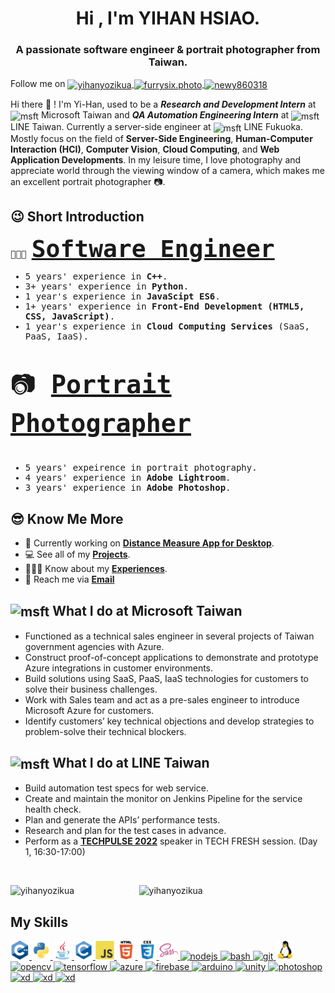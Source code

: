 <!--<img style="float:right;" src="https://komarev.com/ghpvc/?username=yihanyozikua&label=Profile%20views&color=0e75b6&style=flat" alt="yihanyozikua" />-->


<h1 align="center">Hi , I'm YIHAN HSIAO.</h1>

<h3 align="center">A passionate  software engineer & portrait photographer from Taiwan.</h3>

Follow me on
  <a href="https://linkedin.com/in/yihanyozikua" target="_blank"><img align="center" src="https://i.imgur.com/HSEHxfl.png" alt="yihanyozikua" height="20" width="20" />
  </a>
  <a href="https://www.instagram.com/furrysix.photo/" target="_blank"><img align="center" src="https://i.imgur.com/o6yAgBx.png" alt="furrysix.photo" height="20" width="20" />
  </a>
  <a href="https://fb.com/newy860318" target="_blank"><img align="center" src="https://i.imgur.com/4rfvwhJ.png" alt="newy860318" height="20" width="20" />
  </a>

Hi there 👋 ! I'm Yi-Han, used to be a ***Research and Development Intern*** at <img align="center" src="https://i.imgur.com/SBYNFGC.png" alt="msft" height="20" width="20" /> Microsoft Taiwan and ***QA Automation Engineering Intern*** at <img align="center" src="https://i.imgur.com/RhFH4Bt.png" alt="msft" height="20" width="20" /> LINE Taiwan.
Currently a server-side engineer at <img align="center" src="https://i.imgur.com/RhFH4Bt.png" alt="msft" height="20" width="20" /> LINE Fukuoka.
Mostly focus on the field of **Server-Side Engineering**, **Human-Computer Interaction (HCI)**, **Computer Vision**, **Cloud Computing**, and **Web Application Developments**.
In my leisure time, I love photography and appreciate world through the viewing window of a camera, which makes me an excellent portrait photographer 📷.

## 😉 Short Introduction
<kbd>
  <p>👨🏻‍💻 <strong><a href="https://github.com/yihanYozikua/" style="font-size:38px;">Software Engineer</a></strong></p>
  <ul>
    <li>5 years' experience in <strong>C++</strong>.</li>
    <li>3+ years' experience in <strong>Python</strong>.</li>
    <li>1 year's experience in <strong>JavaScipt ES6</strong>.</li>
    <li>1+ years' experience in <strong>Front-End Development (HTML5, CSS, JavaScript)</strong>.</li>
    <li>1 year's experience in <strong>Cloud Computing Services</strong> (SaaS, PaaS, IaaS).</li>
  </ul>
</kbd>

<kbd>
  <p style="font-size:40px;">📷 <strong><a href="https://www.instagram.com/furrysix.photo/">Portrait Photographer</a></strong></p>
  <ul>
    <li>5 years' expeirence in portrait photography.</li>
    <li>4 years' experience in <strong>Adobe Lightroom</strong>.</li>
    <li>3 years' experience in <strong>Adobe Photoshop</strong>.</li>
  </ul>
</kbd>

## 😎 Know Me More
- 🔭 Currently working on **[Distance Measure App for Desktop](https://github.com/yihanYozikua/distance-measure)**.
- 💻 See all of my **[Projects](https://drive.google.com/file/d/1uhc9FZAFt3a--r8Sqq4ULxPjpTToeNmd/view?usp=sharing)**.
- 👨🏻‍💻 Know about my **[Experiences](https://drive.google.com/file/d/10WqCJeOrgDCqrx79Qz3suq1RyHGcDJZu/view?usp=sharing)**.
- 📩 Reach me via **<a href="mailto:newy860318@gmail.com" class="email"><i class="far fa-envelope icon-style"></i><span class="email-text">Email</span></a>**

## <img align="center" src="https://i.imgur.com/SBYNFGC.png" alt="msft" height="20" width="20" /> What I do at Microsoft Taiwan
- Functioned as a technical sales engineer in several projects of Taiwan government agencies with Azure.
- Construct proof-of-concept applications to demonstrate and prototype Azure integrations in customer environments.
- Build solutions using SaaS, PaaS, IaaS technologies for customers to solve their business challenges.
- Work with Sales team and act as a pre-sales engineer to introduce Microsoft Azure for customers.
- Identify customers’ key technical objections and develop strategies to problem-solve their technical blockers.

## <img align="center" src="https://i.imgur.com/RhFH4Bt.png" alt="msft" height="20" width="20" /> What I do at LINE Taiwan
- Build automation test specs for web service.
- Create and maintain the monitor on Jenkins Pipeline for the service health check.
- Plan and generate the APIs’ performance tests.
- Research and plan for the test cases in advance.
- Perform as a **[TECHPULSE 2022](https://techpulse.line.me/?utm_source=original&utm_medium=OA&utm_campaign=TECHPULSE)** speaker in TECH FRESH session. (Day 1, 16:30-17:00)

<br>

<p style="display:flex; flex-direction:row; justify-content:flex-start; align-items:center;">
<img align="left" src="https://github-readme-stats.vercel.app/api/top-langs?username=yihanyozikua&show_icons=true&theme=dark&title_color=80BDFF&text_color=ffffff&bg_color=545454&locale=en&layout=compact" alt="yihanyozikua" width="40%" />
&nbsp;<img align="center" src="https://github-readme-stats.vercel.app/api?username=yihanyozikua&show_icons=true&theme=dark&title_color=80BDFF&text_color=ffffff&bg_color=545454&locale=en" alt="yihanyozikua" width="50%" />
</p>

## My Skills
<a href="#" target="_blank"> 
  <img src="https://raw.githubusercontent.com/devicons/devicon/master/icons/cplusplus/cplusplus-original.svg" alt="cplusplus" width="30" height="30"/> 
</a>
<a href="#" target="_blank"> 
  <img src="https://raw.githubusercontent.com/devicons/devicon/master/icons/python/python-original.svg" alt="python" width="30" height="30"/> 
</a>
<a href="#" target="_blank"> 
  <img src="https://raw.githubusercontent.com/devicons/devicon/master/icons/java/java-original.svg" alt="java" width="30" height="30"/> 
</a>
<a href="#" target="_blank"> 
  <img src="https://raw.githubusercontent.com/devicons/devicon/master/icons/c/c-original.svg" alt="c" width="30" height="30"/> 
</a>
<a href="#" target="_blank"> 
  <img src="https://raw.githubusercontent.com/devicons/devicon/master/icons/javascript/javascript-original.svg" alt="javascript" width="30" height="30"/> 
</a>

  <a href="#" target="_blank"> 
    <img src="https://raw.githubusercontent.com/devicons/devicon/master/icons/html5/html5-original-wordmark.svg" alt="html5" width="30" height="30"/> 
  </a> 
  <a href="#" target="_blank"> 
    <img src="https://raw.githubusercontent.com/devicons/devicon/master/icons/css3/css3-original-wordmark.svg" alt="css3" width="30" height="30"/> 
  </a>
  <a href="#" target="_blank"> 
    <img src="https://raw.githubusercontent.com/devicons/devicon/master/icons/sass/sass-original.svg" alt="sass" width="30" height="30"/> 
  </a> 
  <a href="#" target="_blank">
    <img src="https://i.imgur.com/kL9y7uw.jpg" alt="nodejs" width="30" height="30"/> 
  </a>
  <a href="#" target="_blank"> 
    <img src="https://i.imgur.com/aowwMv5.png" alt="bash" width="30" height="30"/> 
  </a>
  <a href="#" target="_blank"> 
    <img src="https://www.vectorlogo.zone/logos/git-scm/git-scm-icon.svg" alt="git" width="30" height="30"/> 
  </a>
  <a href="#" target="_blank"> 
    <img src="https://raw.githubusercontent.com/devicons/devicon/master/icons/linux/linux-original.svg" alt="linux" width="30" height="30"/> 
  </a>
  <a href="#" target="_blank"> 
    <img src="https://www.vectorlogo.zone/logos/opencv/opencv-icon.svg" alt="opencv" width="30" height="30"/> 
  </a>
  <a href="#" target="_blank"> 
    <img src="https://www.vectorlogo.zone/logos/tensorflow/tensorflow-icon.svg" alt="tensorflow" width="30" height="30"/> 
  </a> 
  <a href="#" target="_blank"> 
    <img src="https://www.vectorlogo.zone/logos/microsoft_azure/microsoft_azure-icon.svg" alt="azure" width="30" height="30"/> 
  </a>
  <a href="#" target="_blank"> 
    <img src="https://www.vectorlogo.zone/logos/firebase/firebase-icon.svg" alt="firebase" width="30" height="30"/> 
  </a> 
  <a href="#" target="_blank"> 
    <img src="https://cdn.worldvectorlogo.com/logos/arduino-1.svg" alt="arduino" width="30" height="30"/> 
  </a>
  <a href="#" target="_blank"> 
    <img src="https://www.vectorlogo.zone/logos/unity3d/unity3d-icon.svg" alt="unity" width="30" height="30"/> 
  </a> 
  <a href="#" target="_blank"> 
    <img src="https://i.imgur.com/LKSsLIX.png" alt="photoshop" width="30" height="30"/> 
  </a>
  <a href="#" target="_blank"> 
    <img src="https://i.imgur.com/uNlvShl.png" alt="xd" width="30" height="30"/> 
  </a>
  <a href="#" target="_blank"> 
    <img src="https://i.imgur.com/H1wYuXh.png" alt="xd" width="30" height="30"/> 
  </a> 
  <a href="#" target="_blank"> 
    <img src="https://upload.wikimedia.org/wikipedia/commons/c/c2/Adobe_XD_CC_icon.svg" alt="xd" width="30" height="30"/> 
  </a> 

<!--<h3 align="left">Languages and Tools:</h3>
<p align="left">
  <div style="border:1px solid white;">
    <h4> Programming Language </h4>
    <a href="https://www.w3schools.com/cpp/" target="_blank"> 
      <img src="https://raw.githubusercontent.com/devicons/devicon/master/icons/cplusplus/cplusplus-original.svg" alt="cplusplus" width="40" height="40"/> 
    </a>
    <a href="https://www.python.org" target="_blank"> 
      <img src="https://raw.githubusercontent.com/devicons/devicon/master/icons/python/python-original.svg" alt="python" width="40" height="40"/> 
    </a>
    <a href="https://www.java.com" target="_blank"> 
      <img src="https://raw.githubusercontent.com/devicons/devicon/master/icons/java/java-original.svg" alt="java" width="40" height="40"/> 
    </a>
    <a href="https://www.cprogramming.com/" target="_blank"> 
      <img src="https://raw.githubusercontent.com/devicons/devicon/master/icons/c/c-original.svg" alt="c" width="40" height="40"/> 
    </a>
    <a href="https://developer.mozilla.org/en-US/docs/Web/JavaScript" target="_blank"> 
      <img src="https://raw.githubusercontent.com/devicons/devicon/master/icons/javascript/javascript-original.svg" alt="javascript" width="40" height="40"/> 
    </a>
  </div>
  <h4> Frontend Development </h4>
  <a href="https://www.w3.org/html/" target="_blank"> 
    <img src="https://raw.githubusercontent.com/devicons/devicon/master/icons/html5/html5-original-wordmark.svg" alt="html5" width="40" height="40"/> 
  </a> 
  <a href="https://www.w3schools.com/css/" target="_blank"> 
    <img src="https://raw.githubusercontent.com/devicons/devicon/master/icons/css3/css3-original-wordmark.svg" alt="css3" width="40" height="40"/> 
  </a>
  <a href="https://sass-lang.com" target="_blank"> 
    <img src="https://raw.githubusercontent.com/devicons/devicon/master/icons/sass/sass-original.svg" alt="sass" width="40" height="40"/> 
  </a> 
  <h4> Backend Development </h4>
  <a href="https://nodejs.org" target="_blank">
    <img src="https://raw.githubusercontent.com/devicons/devicon/master/icons/nodejs/nodejs-original-wordmark.svg" alt="nodejs" width="40" height="40"/> 
  </a>
  <h4> DevOps </h4>
  <a href="https://www.gnu.org/software/bash/" target="_blank"> 
    <img src="https://www.vectorlogo.zone/logos/gnu_bash/gnu_bash-icon.svg" alt="bash" width="40" height="40"/> 
  </a>
  <a href="https://git-scm.com/" target="_blank"> 
    <img src="https://www.vectorlogo.zone/logos/git-scm/git-scm-icon.svg" alt="git" width="40" height="40"/> 
  </a>
  <a href="https://www.linux.org/" target="_blank"> 
    <img src="https://raw.githubusercontent.com/devicons/devicon/master/icons/linux/linux-original.svg" alt="linux" width="40" height="40"/> 
  </a>
  <h4> Frameworks & Libraries </h4>
  <a href="https://opencv.org/" target="_blank"> 
    <img src="https://www.vectorlogo.zone/logos/opencv/opencv-icon.svg" alt="opencv" width="40" height="40"/> 
  </a>
  <a href="https://www.tensorflow.org" target="_blank"> 
    <img src="https://www.vectorlogo.zone/logos/tensorflow/tensorflow-icon.svg" alt="tensorflow" width="40" height="40"/> 
  </a> 
  <h4> Cloud Services </h4>
  <a href="https://azure.microsoft.com/en-in/" target="_blank"> 
    <img src="https://www.vectorlogo.zone/logos/microsoft_azure/microsoft_azure-icon.svg" alt="azure" width="40" height="40"/> 
  </a>
  <h4> Backend as a Service (BaaS) </h4>
  <a href="https://firebase.google.com/" target="_blank"> 
    <img src="https://www.vectorlogo.zone/logos/firebase/firebase-icon.svg" alt="firebase" width="40" height="40"/> 
  </a> 
  <h4> Game Development </h4>
  <a href="https://www.arduino.cc/" target="_blank"> 
    <img src="https://cdn.worldvectorlogo.com/logos/arduino-1.svg" alt="arduino" width="40" height="40"/> 
  </a>
  <a href="https://unity.com/" target="_blank"> 
    <img src="https://www.vectorlogo.zone/logos/unity3d/unity3d-icon.svg" alt="unity" width="40" height="40"/> 
  </a> 
  <h4> Design Tools </h4>
  <a href="https://www.photoshop.com/en" target="_blank"> 
    <img src="https://raw.githubusercontent.com/devicons/devicon/master/icons/photoshop/photoshop-line.svg" alt="photoshop" width="40" height="40"/> 
  </a>
  <a href="https://www.adobe.com/products/xd.html" target="_blank"> 
    <img src="https://cdn.worldvectorlogo.com/logos/adobe-xd.svg" alt="xd" width="40" height="40"/> 
  </a> 
</p>-->


